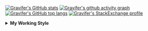 <!--
**Gravifer/Gravifer** is a ✨ _special_ ✨ repository because its `README.md` (this file) appears on your GitHub profile.

Here are some ideas to get you started:

- 🔭 I’m currently working on ...
- 🌱 I’m currently learning ...
- 👯 I’m looking to collaborate on ...
- 🤔 I’m looking for help with ...
- 💬 Ask me about ...
- 📫 How to reach me: ...
- 😄 Pronouns: ...
- ⚡ Fun fact: ...
-->

<!-- ![Metrics](https://github.com/my-github-user/my-github-user/blob/main/github-metrics.svg) -->

<!-- [![Gravifer's GitHub Streak](https://github-readme-streak-stats.herokuapp.com/?user=Gravifer&theme=default&background=ffffff0a&border=00000000&stroke=80808080&currStreakNum=808080&sideNums=808080&sideLabels=808080&dates=808080)](https://github.com/DenverCoder1/github-readme-streak-stats) -->
<!-- [![Contribution Stats](https://github-contribution-stats.vercel.app/api/?username=Gravifer)](https://github.com/LordDashMe/github-contribution-stats/)  -->
[![Gravifer's GitHub stats](https://github-readme-stats.vercel.app/api?username=Gravifer&theme=default&bg_color=ffffff0a&text_color=808080&hide_border=true&show_icons=true&count_private=true)](https://github.com/anuraghazra/github-readme-stats)
[![Gravifer's github activity graph](https://activity-graph.herokuapp.com/graph?username=Gravifer&bg_color=ffffff0a&color=3080ed&line=5094f0&point=4d72f2&hide_border=true)](https://github.com/ashutosh00710/github-readme-activity-graph)
[![Gravifer's GitHub top langs](https://github-readme-stats.vercel.app/api/top-langs/?username=Gravifer&theme=default&bg_color=ffffff0a&text_color=808080&hide_border=true&show_icons=true&count_private=true&layout=compact)](https://github.com/anuraghazra/github-readme-stats)
[![Gravifer's StackExchange profile](https://stackexchange.com/users/flair/18316138.png?theme=clean)](https://mathematica.stackexchange.com/users/72025)
<!-- [![Visitors](https://visitor-badge.glitch.me/badge?page_id=Gravifer.Gravifer)](https://github.com/Gravifer/) -->
<!-- <div itemscope itemtype="https://schema.org/Person"><a itemprop="sameAs" content="https://orcid.org/0000-0003-0337-9274" href="https://orcid.org/0000-0003-0337-9274" target="orcid.widget" rel="me noopener noreferrer" style="vertical-align:top;"><img src="https://orcid.org/sites/default/files/images/orcid_16x16.png" style="width:1em;margin-right:.5em;" alt="ORCID iD icon">https://orcid.org/0000-0003-0337-9274</a></div> -->
<!-- [![Gravifer's ORCID id](https://img.shields.io/static/v1?label=ORCID&message=0000-0003-0337-9274&style=flat&logo=orcid7logoColor=white&color=a6ce39)](https://orcid.org/0000-0003-0337-9274) -->

<details>
  <summary>
    <strong>My Working Style</strong><!--<a href="https://wakatime.com/badge/github/Gravifer/Gravifer"><img src="https://wakatime.com/badge/github/Gravifer/Gravifer.svg" alt="time tracker"></a>-->
  </summary>

[![time tracker](https://wakatime.com/badge/github/Gravifer/Gravifer.svg)](https://wakatime.com/badge/github/Gravifer/Gravifer)
<!--START_SECTION:waka-->
![Code Time](http://img.shields.io/badge/Code%20Time-820%20hrs%2027%20mins-blue)

![Profile Views](http://img.shields.io/badge/Profile%20Views-8-blue)

![Lines of code](https://img.shields.io/badge/From%20Hello%20World%20I%27ve%20Written-784%20Thousand%20lines%20of%20code-blue)

**I'm an Early 🐤** 

```text
🌞 Morning    61 commits     ██░░░░░░░░░░░░░░░░░░░░░░░   9.92% 
🌆 Daytime    299 commits    ████████████░░░░░░░░░░░░░   48.62% 
🌃 Evening    210 commits    ████████░░░░░░░░░░░░░░░░░   34.15% 
🌙 Night      45 commits     █░░░░░░░░░░░░░░░░░░░░░░░░   7.32%

```


📊 **This Week I Spent My Time On** 

```text
💬 Programming Languages: 
Browsing                 2 hrs 21 mins       █████████████████████████   100.0%

🔥 Editors: 
Browser                  2 hrs 21 mins       █████████████████████████   100.0%

🐱‍💻 Projects: 
literature-reading       2 hrs 21 mins       █████████████████████████   100.0%

💻 Operating System: 
Windows                  2 hrs 21 mins       █████████████████████████   100.0%

```

**I Mostly Code in Mathematica** 

```text
Mathematica              8 repos             ███████████░░░░░░░░░░░░░░   44.44% 
TeX                      2 repos             ██░░░░░░░░░░░░░░░░░░░░░░░   11.11% 
MATLAB                   2 repos             ██░░░░░░░░░░░░░░░░░░░░░░░   11.11% 
Assembly                 1 repo              █░░░░░░░░░░░░░░░░░░░░░░░░   5.56% 
Python                   1 repo              █░░░░░░░░░░░░░░░░░░░░░░░░   5.56%

```



 Last Updated on 12/02/2022 01:37:10 UTC
<!--END_SECTION:waka-->
</details>
